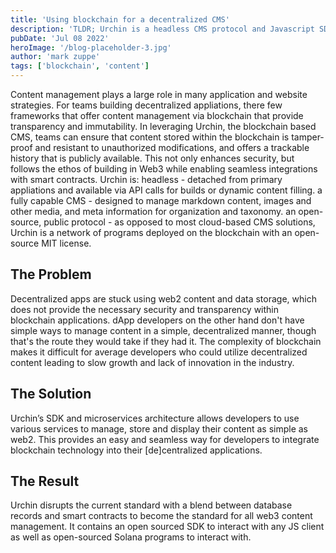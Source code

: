 ```yaml
---
title: 'Using blockchain for a decentralized CMS'
description: 'TLDR; Urchin is a headless CMS protocol and Javascript SDK for dApp developers built on Solana, Arweave, and Bundlr.'
pubDate: 'Jul 08 2022'
heroImage: '/blog-placeholder-3.jpg'
author: 'mark zuppe'
tags: ['blockchain', 'content']
---
```


Content management plays a large role in many application and website strategies. For teams building decentralized appliations, there few frameworks that offer content management via blockchain that provide transparency and immutability. In leveraging Urchin, the blockchain based CMS, teams can ensure that content stored within the blockchain is tamper-proof and resistant to unauthorized modifications, and offers a trackable history that is publicly available. This not only enhances security, but follows the ethos of building in Web3 while enabling seamless integrations with smart contracts.
Urchin is:
headless - detached from primary appliations and available via API calls for builds or dynamic content filling.
a fully capable CMS - designed to manage markdown content, images and other media, and meta information for organization and taxonomy.
an open-source, public protocol - as opposed to most cloud-based CMS solutions, Urchin is a network of programs deployed on the blockchain with an open-source MIT license. 

## The Problem

Decentralized apps are stuck using web2 content and data storage, which does not provide the necessary security and transparency within blockchain applications. dApp developers on the other hand don't have simple ways to manage content in a simple, decentralized manner, though that's the route they would take if they had it. The complexity of blockchain makes it difficult for average developers who could utilize decentralized content leading to slow growth and lack of innovation in the industry.

## The Solution

Urchin’s SDK and microservices architecture allows developers to use various services to manage, store and display their content as simple as web2. This provides an easy and seamless way for developers to integrate blockchain technology into their [de]centralized applications.

## The Result

Urchin disrupts the current standard with a blend between database records and smart contracts to become the standard for all web3 content management. It contains an open sourced SDK to interact with any JS client as well as open-sourced Solana programs to interact with.
